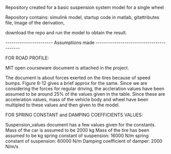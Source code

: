 Repository created for a basic suspension system model for a single wheel

Repository contains: simulink model, startup code in matlab, gitattributes file, Image of the derivation,

download the repo and run the model to obtain the result.

----------------------- Assumptions made -----------------------------------------

FOR ROAD PROFILE:

MIT open courseware document is attached in the project. 

The document is about forces exerted on the tires because of speed bumps. Figure 8-12 gives a brief approx for the same. 
Since we are considering the forces for regular driving, the accleration values have been assumed to be around 25% of the values given in the table. 
Since these are acceleration values, mass of the vehicle body and wheel have been multipled to these values and then given to the model.

FOR SPRING CONSTANT and DAMPING COEFFICIENTS VALUES:

Suspension_values document has a few values given for the constants. Mass of the car is assumed to be 2000 kg Mass of the tire has been assumed to be kg spring constant of suspension: 16000 N/m spring constant of suspension: 60000 N/m Damping coefficient of damper: 2000 N/m/s
